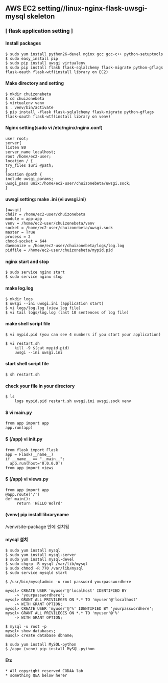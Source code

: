 ## AWS EC2 setting//linux-nginx-flask-uwsgi-mysql skeleton

### [ flask application setting ]

#### Install packages
	$ sudo yum install python26-devel nginx gcc gcc-c++ python-setuptools
	$ sudo easy_install pip
	$ sudo pip install uwsgi virtualenv
	$ sudo pip install flask flask-sqlalchemy flask-migrate python-gflags flask-oauth flask-wtf(install library on EC2)

#### Make directory and setting

	$ mkdir chuizonebeta
	$ cd chuizonebeta
	$ virtualenv venv
	$ . venv/bin/activate
	$ pip install -flask flask-sqlalchemy flask-migrate python-gflags flask-oauth flask-wtf(install library on venv)

#### Nginx setting(sudo vi /etc/nginx/nginx.conf)
	user root;
	server{
	listen 80
	server_name localhost;
	root /home/ec2-user;
	location / {
	try_files $uri @path;
	}
	location @path {
	include uwsgi_params;
	uwsgi_pass unix:/home/ec2-user/chuizonebeta/uwsgi.sock;
	}

#### uwsgi setting: make .ini (vi uwsgi.ini)
	[uwsgi]
	chdir = /home/ec2-user/chuizonebeta
	module = app:app
	venv = /home/ec2-user/chuizonebeta/venv
	socket = /home/ec2-user/chuizonebeta/uwsgi.sock
	master = True
	process = 2
	chmod-socket = 644
	daemonize = /home/ec2-user/chuizonebeta/logs/log.log
	pidfile = /home/ec2-user/chuizonebeta/mypid.pid

#### nginx start and stop 

	$ sudo service nginx start
    $ sudo service nginx stop

#### make log.log 
	$ mkdir logs
	$ uwsgi --ini uwsgi.ini (application start)
	$ vi logs/log.log (view log file)
	$ vi tail logs/log.log (last 10 sentences of log file)

#### make shell script file
	$ vi mypid.pid (you can see 4 numbers if you start your application)

	$ vi restart.sh
		kill -9 $(cat mypid.pid)
		uwsgi --ini uwsgi.ini

#### start shell script file 
	$ sh restart.sh

#### check your file in your directory
	$ ls
		logs mypid.pid restart.sh uwsgi.ini uwsgi.sock venv
#### $ vi main.py
	from app import app
	app.run(app)

#### $ (/app) vi __init__.py
	from flask import Flask
	app = Flask(__name__)
	if __name__ == "__main__":
	  app.run(host='0.0.0.0')
	from app import views

#### $ (/app) vi views.py
	from app import app
	@app.route('/')
	def main():
	     return 'HELLO Wolrd'

#### (venv) pip install libraryname
/venv/site-package 안에 설치됨

#### mysql 설치
	$ sudo yum install mysql
	$ sudo yum install mysql-server
	$ sudo yum install mysql-devel
	$ sudo chgrp -R mysql /var/lib/mysql
	$ sudo chmod -R 770 /var/lib/mysql
	$ sudo service mysqld start

	$ /usr/bin/mysqladmin -u root password yourpasswordhere
	
	mysql> CREATE USER 'myuser'@'localhost' IDENTIFIED BY 
	    -> 'yourpasswordhere';
	mysql> GRANT ALL PRIVILEGES ON *.* TO 'myuser'@'localhost'
	    -> WITH GRANT OPTION;
	mysql> CREATE USER 'myuser'@'%' IDENTIFIED BY 'yourpasswordhere';
	mysql> GRANT ALL PRIVILEGES ON *.* TO 'myuser'@'%'
	    -> WITH GRANT OPTION;

	$ mysql -u root -p
	mysql> show databases;
	musql> create database dbname;

	$ sudo yum install MySQL-python
	$ /app> (venv) pip install MySQL-python
 

#### Etc
	* All copyright reserved CODAA lab
	* something Q&A below herer
